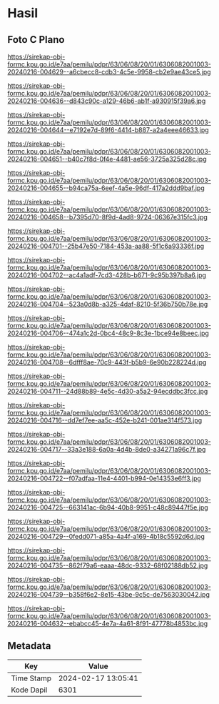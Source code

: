 # Hasil

## Foto C Plano

https://sirekap-obj-formc.kpu.go.id/e7aa/pemilu/pdpr/63/06/08/20/01/6306082001003-20240216-004629--a6cbecc8-cdb3-4c5e-9958-cb2e9ae43ce5.jpg

https://sirekap-obj-formc.kpu.go.id/e7aa/pemilu/pdpr/63/06/08/20/01/6306082001003-20240216-004636--d843c90c-a129-46b6-ab1f-a930915f39a6.jpg

https://sirekap-obj-formc.kpu.go.id/e7aa/pemilu/pdpr/63/06/08/20/01/6306082001003-20240216-004644--e7192e7d-89f6-4414-b887-a2a4eee46633.jpg

https://sirekap-obj-formc.kpu.go.id/e7aa/pemilu/pdpr/63/06/08/20/01/6306082001003-20240216-004651--b40c7f8d-0f4e-4481-ae56-3725a325d28c.jpg

https://sirekap-obj-formc.kpu.go.id/e7aa/pemilu/pdpr/63/06/08/20/01/6306082001003-20240216-004655--b94ca75a-6eef-4a5e-96df-417a2ddd9baf.jpg

https://sirekap-obj-formc.kpu.go.id/e7aa/pemilu/pdpr/63/06/08/20/01/6306082001003-20240216-004658--b7395d70-8f9d-4ad8-9724-06367e315fc3.jpg

https://sirekap-obj-formc.kpu.go.id/e7aa/pemilu/pdpr/63/06/08/20/01/6306082001003-20240216-004701--25b47e50-7184-453a-aa88-5f1c6a93336f.jpg

https://sirekap-obj-formc.kpu.go.id/e7aa/pemilu/pdpr/63/06/08/20/01/6306082001003-20240216-004702--ac4a1adf-7cd3-428b-b671-9c95b397b8a6.jpg

https://sirekap-obj-formc.kpu.go.id/e7aa/pemilu/pdpr/63/06/08/20/01/6306082001003-20240216-004704--523a0d8b-a325-4daf-8210-5f36b750b78e.jpg

https://sirekap-obj-formc.kpu.go.id/e7aa/pemilu/pdpr/63/06/08/20/01/6306082001003-20240216-004706--474a1c2d-0bc4-48c9-8c3e-1bce94e8beec.jpg

https://sirekap-obj-formc.kpu.go.id/e7aa/pemilu/pdpr/63/06/08/20/01/6306082001003-20240216-004708--6dfff8ae-70c9-443f-b5b9-6e90b228224d.jpg

https://sirekap-obj-formc.kpu.go.id/e7aa/pemilu/pdpr/63/06/08/20/01/6306082001003-20240216-004711--24d88b89-4e5c-4d30-a5a2-94ecddbc3fcc.jpg

https://sirekap-obj-formc.kpu.go.id/e7aa/pemilu/pdpr/63/06/08/20/01/6306082001003-20240216-004716--dd7ef7ee-aa5c-452e-b241-001ae314f573.jpg

https://sirekap-obj-formc.kpu.go.id/e7aa/pemilu/pdpr/63/06/08/20/01/6306082001003-20240216-004717--33a3e188-6a0a-4d4b-8de0-a34271a96c7f.jpg

https://sirekap-obj-formc.kpu.go.id/e7aa/pemilu/pdpr/63/06/08/20/01/6306082001003-20240216-004722--f07adfaa-11e4-4401-b994-0e14353e6ff3.jpg

https://sirekap-obj-formc.kpu.go.id/e7aa/pemilu/pdpr/63/06/08/20/01/6306082001003-20240216-004725--663141ac-6b94-40b8-9951-c48c89447f5e.jpg

https://sirekap-obj-formc.kpu.go.id/e7aa/pemilu/pdpr/63/06/08/20/01/6306082001003-20240216-004729--0fedd071-a85a-4a4f-a169-4b18c5592d6d.jpg

https://sirekap-obj-formc.kpu.go.id/e7aa/pemilu/pdpr/63/06/08/20/01/6306082001003-20240216-004735--862f79a6-eaaa-48dc-9332-68f02188db52.jpg

https://sirekap-obj-formc.kpu.go.id/e7aa/pemilu/pdpr/63/06/08/20/01/6306082001003-20240216-004739--b358f6e2-8e15-43be-9c5c-de7563030042.jpg

https://sirekap-obj-formc.kpu.go.id/e7aa/pemilu/pdpr/63/06/08/20/01/6306082001003-20240216-004632--ebabcc45-4e7a-4a61-8f91-47778b4853bc.jpg


## Metadata

| Key        | Value               |
| ---------- | ------------------- |
| Time Stamp | 2024-02-17 13:05:41 |
| Kode Dapil | 6301                |



